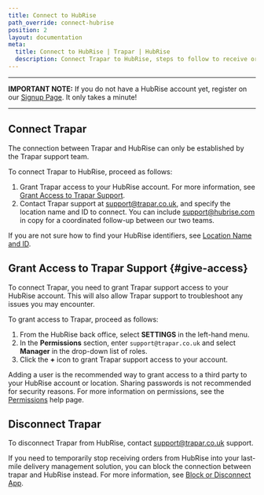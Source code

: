 ```yaml
---
title: Connect to HubRise
path_override: connect-hubrise
position: 2
layout: documentation
meta:
  title: Connect to HubRise | Trapar | HubRise
  description: Connect Trapar to HubRise, steps to follow to receive orders from your online ordering solution, ordering platforms and EPOS into your last-mile delivery solution.
---
```


---

**IMPORTANT NOTE:** If you do not have a HubRise account yet, register on our [Signup Page](https://manager.hubrise.com/signup). It only takes a minute!

---

## Connect Trapar

The connection between Trapar and HubRise can only be established by the Trapar support team.

To connect Trapar to HubRise, proceed as follows:

1. Grant Trapar access to your HubRise account. For more information, see [Grant Access to Trapar Support](#give-access).
2. Contact Trapar support at support@trapar.co.uk, and specify the location name and ID to connect. You can include support@hubrise.com in copy for a coordinated follow-up between our two teams.

If you are not sure how to find your HubRise identifiers, see [Location Name and ID](/docs/locations#location-name-and-id).

## Grant Access to Trapar Support {#give-access}

To connect Trapar, you need to grant Trapar support access to your HubRise account. This will also allow Trapar support to troubleshoot any issues you may encounter.

To grant access to Trapar, proceed as follows:

1. From the HubRise back office, select **SETTINGS** in the left-hand menu.
1. In the **Permissions** section, enter `support@trapar.co.uk` and select **Manager** in the drop-down list of roles.
1. Click the **+** icon to grant Trapar support access to your account.

Adding a user is the recommended way to grant access to a third party to your HubRise account or location. Sharing passwords is not recommended for security reasons. For more information on permissions, see the [Permissions](/docs/permissions) help page.

## Disconnect Trapar

To disconnect Trapar from HubRise, contact support@trapar.co.uk support.

If you need to temporarily stop receiving orders from HubRise into your last-mile delivery management solution, you can block the connection between trapar and HubRise instead. For more information, see [Block or Disconnect App](/docs/connections#block-or-disconnect).
